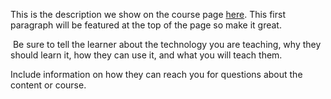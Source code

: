 This is the description we show on the course page [here](https://lab.github.com/IEvangelist/asp.net-core-minimal-apis). This first paragraph will be featured at the top of the page so make it great.
​

​
Be sure to tell the learner about the technology you are teaching, why they should learn it, how they can use it, and what you will teach them.
​


Include information on how they can reach you for questions about the content or course. 